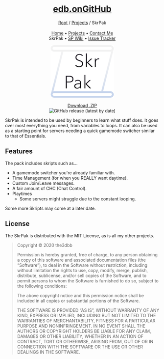 <head>
  <link rel="shortcut icon" type="image/ico" href="/favicon.ico"/>
</head>
<h1 align="center"><a href="the3dbb.github.io">edb.onGitHub</a></h1>
<p align="center"><a href="https://the3dbb.github.io">Root</a> / <a href="https://the3dbb.github.io/projects">Projects</a> / SkrPak<br>
  <br><a href="https://the3dbb.github.io">Home</a> • <a href="https://the3dbb.github.io/projects">Projects</a> • <a href="https://the3dbb.github.io/contact">Contact Me</a>
  <br>SkrPak • <a href="https://github.com/the3dbb/SkrPak/wiki">SP Wiki</a> • <a href="https://github.com/the3dbb/SkrPak/issues">Issue Tracker</a>
</p>

<p align="center">
  <img src="skrpak.png" alt="SkrPak logo.">
</p>

<p align="center">
  <a href="https://github.com/the3dbb/SkrPak/releases/download/latest/SkrPak.zip">Download .ZIP</a>
  <br><img alt="GitHub release (latest by date)" src="https://img.shields.io/github/v/release/the3dbb/SkrPak?label=Version&logo=github">
</p>

SkrPak is intended to be used by beginners to learn what stuff does. It goes over most everything you need, from variables to loops. It can also be used as a starting point for servers needing a quick gamemode switcher similar to that of Essentials.

## Features
The pack includes skripts such as...
- A gamemode switcher you're already familiar with.
- Time Management (for when you REALLY want daytime).
- Custom Join/Leave messages.
- A fair amount of CHC (Chat Control).
- Playtimes
  - Some servers might struggle due to the constant looping.

Some more Skripts may come at a later date.

## License
The SkrPak is distributed with the MIT License, as is all my other projects.
> Copyright © 2020 the3dbb
>
> Permission is hereby granted, free of charge, to any person obtaining a copy of this software and associated documentation files (the “Software”), to deal in the Software without restriction, including without limitation the rights to use, copy, modify, merge, publish, distribute, sublicense, and/or sell copies of the Software, and to permit persons to whom the Software is furnished to do so, subject to the following conditions:
>
> The above copyright notice and this permission notice shall be included in all copies or substantial portions of the Software.
>
> THE SOFTWARE IS PROVIDED “AS IS”, WITHOUT WARRANTY OF ANY KIND, EXPRESS OR IMPLIED, INCLUDING BUT NOT LIMITED TO THE WARRANTIES OF MERCHANTABILITY, FITNESS FOR A PARTICULAR PURPOSE AND NONINFRINGEMENT. IN NO EVENT SHALL THE AUTHORS OR COPYRIGHT HOLDERS BE LIABLE FOR ANY CLAIM, DAMAGES OR OTHER LIABILITY, WHETHER IN AN ACTION OF CONTRACT, TORT OR OTHERWISE, ARISING FROM, OUT OF OR IN CONNECTION WITH THE SOFTWARE OR THE USE OR OTHER DEALINGS IN THE SOFTWARE.
